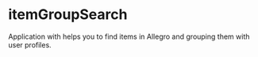 # itemGroupSearch

Application with helps you to find items in Allegro and grouping them with user profiles.

